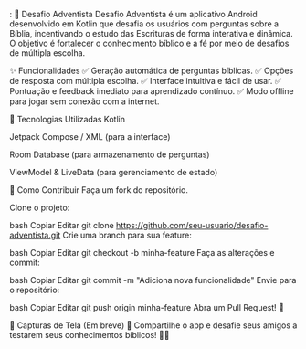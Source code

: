 :
📖 Desafio Adventista
Desafio Adventista é um aplicativo Android desenvolvido em Kotlin que desafia os usuários com perguntas sobre a Bíblia, incentivando o estudo das Escrituras de forma interativa e dinâmica. O objetivo é fortalecer o conhecimento bíblico e a fé por meio de desafios de múltipla escolha.

✨ Funcionalidades
✅ Geração automática de perguntas bíblicas.
✅ Opções de resposta com múltipla escolha.
✅ Interface intuitiva e fácil de usar.
✅ Pontuação e feedback imediato para aprendizado contínuo.
✅ Modo offline para jogar sem conexão com a internet.

🚀 Tecnologias Utilizadas
Kotlin

Jetpack Compose / XML (para a interface)

Room Database (para armazenamento de perguntas)

ViewModel & LiveData (para gerenciamento de estado)

📌 Como Contribuir
Faça um fork do repositório.

Clone o projeto:

bash
Copiar
Editar
git clone https://github.com/seu-usuario/desafio-adventista.git
Crie uma branch para sua feature:

bash
Copiar
Editar
git checkout -b minha-feature
Faça as alterações e commit:

bash
Copiar
Editar
git commit -m "Adiciona nova funcionalidade"
Envie para o repositório:

bash
Copiar
Editar
git push origin minha-feature
Abra um Pull Request! 🚀

📱 Capturas de Tela (Em breve)
📢 Compartilhe o app e desafie seus amigos a testarem seus conhecimentos bíblicos! 🙏✨







